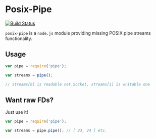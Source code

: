 # Posix-Pipe

[![Build Status](https://travis-ci.org/djphoenix/posix-pipe.svg?branch=master)](https://travis-ci.org/djphoenix/posix-pipe)

`posix-pipe` is a `node.js` module providing missing POSIX pipe streams functionality.

## Usage
```javascript
var pipe = require('pipe');

var streams = pipe();

// streams[0] is readable net.Socket, streams[1] is writable one
```

## Want raw FDs?
Just use it!
```javascript
var pipe = require('pipe');

var streams = pipe.pipe(); // [ 23, 24 ] etc.
```
